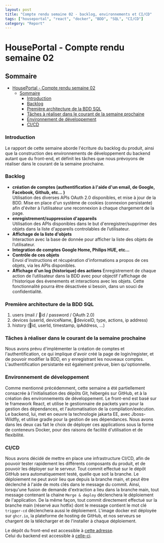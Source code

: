 ```yaml
---
layout: post
title: "Compte rendu semaine 02 - backlog, environnements et CI/CD"
tags: ["houseportal", "react", "docker", "BDD", "SQL", "CI/CD"]
category: "Report"
---
```


# HousePortal - Compte rendu semaine 02

## Sommaire

- [HousePortal - Compte rendu semaine 02](#houseportal---compte-rendu-semaine-02)
  - [Sommaire](#sommaire)
    - [Introduction](#introduction)
    - [Backlog](#backlog)
    - [Première architecture de la BDD SQL](#première-architecture-de-la-bdd-sql)
    - [Tâches à réaliser dans le courant de la semaine prochaine](#tâches-à-réaliser-dans-le-courant-de-la-semaine-prochaine)
    - [Environnement de développement](#environnement-de-développement)
    - [CI/CD](#cicd)

### Introduction
Le rapport de cette semaine aborde l'écriture du backlog du produit, ainsi que la construction des environnements de développement du backend autant que du front-end, et définit les tâches que nous prévoyons de réaliser dans le courant de la semaine prochaine.

### Backlog
- **création de comptes (authentification à l'aide d'un email, de Google, Facebook, Github, etc... )**  
Utilisation des diverses APIs OAuth 2.0 disponibles, et mise à jour de la BDD. Mise en place d'un système de cookies (connexion persistante) afin d'éviter à l’utilisateur une reconnexion à chaque chargement de la page.
- **enregistrement/suppression d'appareils**  
Utilisation des APIs disponibles dans le but d'enregistrer/supprimer des objets dans la liste d'appareils controlables de l’utilisateur.
- **Affichage de la liste d'objets**  
Interaction avec la base de donnée pour afficher la liste des objets de l’utilisateur.
- **Integration de comptes Google Home, Philips HUE, etc...**
- **Contrôle de ces objets**  
Envoi d'instructions et récupération d'informations a propos de ces objets, via les APIs disponibles.
- **Affichage d'un log (historique) des actions**
Enregistrement de chaque action de l’utilisateur dans la BDD avec pour objectif l'affichage de l'historique des évenements et interactions avec les objets. Cette fonctionnalité pourra être désactivée si besoin, dans un souci de confidentialité.

### Première architecture de la BDD SQL
1. users (mail / 🔑id / password / OAuth 2.0)
2. devices (userId, deviceName, 🔑deviceID, type, actions, ip address)
3. history (🔑id, userId, timestamp, ipAddress, …)

### Tâches à réaliser dans le courant de la semaine prochaine
Nous avons prévu d'implémenter la création de comptes et l'authentification, ce qui implique d'avoir créé la page de login/register, et de pouvoir modifier la BDD, en y enregistrant les nouveaux comptes. L'authentification persistante est également prévue, bien qu'optionnelle.

### Environnement de développement
Comme mentionné précédemment, cette semaine a été partiellement consacrée à l'initialisation des dépôts Git, hébergés sur GitHub, et à la création des environnements de développement. Le front-end est basé sur le framework React, et utilise le gestionnaire de packets yarn pour la gestion des dépendances, et l'automatisation de la compilation/exécution. Le backend, lui, met en oeuvre la technologie jakarta EE, avec Jboss-Wildfly, et utilise gradle pour la gestion de ses dépendances. Nous avons dans les deux cas fait le choix de déployer ces applications sous la forme de conteneurs Docker, pour des raisons de facilité d'utilisation et de flexibilité. 

### CI/CD
Nous avons décidé de mettre en place une infrastructure CI/CD, afin de pouvoir tester rapidement les différents composants du produit, et de pouvoir les déployer sur le serveur. Tout commit effectué sur le dépôt GitHub sera automatiquement testé, quelle que soit la branche. Le déploiement ne peut avoir lieu que depuis la branche main, et peut être déclenché à l'aide de mots clés dans le message du commit. Ainsi, lorsqu'une fusion de demande d'extraction a lieu dans la branche main, tout message contenant la chaine `Merge & deploy` déclenchera le déploiement de l'application. De la même façon, tout commit directement effectué sur la branche main (réservé aux hotfix) dont le message contient le mot clé `trigger-cd` déclenchera aussi le déploiement. L'image docker est déployée sur `ghcr.io`, la plateforme de hosting de GitHub, et nos serveurs se chargent de la télécharger et de l'installer à chaque déploiement.

Le dépôt du front-end est accessible à [cette adresse](https://github.com/photonsquid/HousePortal "HousePortal").  
Celui du backend est accessible à [celle-ci](https://github.com/photonsquid/HousePortal-backend "HousePortal-backend").